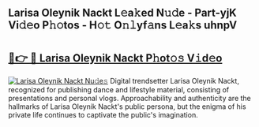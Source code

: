 ## Larisa Oleynik Nackt L𝚎a𝚔ed N𝚞𝚍e - Part-yjK Vi𝚍𝚎o P𝚑𝚘tos - H𝚘𝚝 O𝚗𝚕yf𝚊ns L𝚎a𝚔s uhnpV

# <h2><a href="http://kfdqen7.oniu.top/?m=Larisa+Oleynik+Nackt">🔗👉 🔴 Larisa Oleynik Nackt P𝚑ot𝚘𝚜 V𝚒d𝚎o</a></h2>

[![Larisa Oleynik Nackt Nu𝚍e𝚜](https://i.imgur.com/0qMVB7G.gif)](http://kfdqen7.oniu.top/?m=Larisa+Oleynik+Nackt)
Digital trendsetter Larisa Oleynik Nackt, recognized for publishing dance and lifestyle material, consisting of presentations and personal vlogs. Approachability and authenticity are the hallmarks of Larisa Oleynik Nackt's public persona, but the enigma of his private life continues to captivate the public's imagination.  
